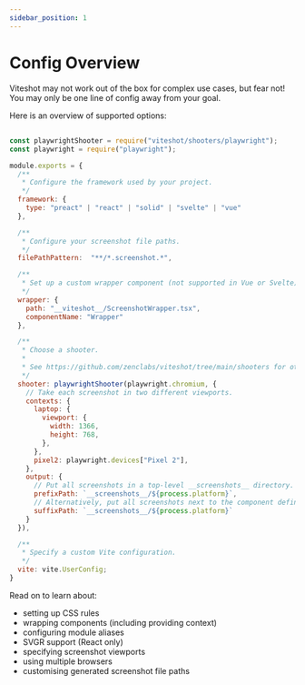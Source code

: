 ```yaml
---
sidebar_position: 1
---
```


# Config Overview

Viteshot may not work out of the box for complex use cases, but fear not! You may only be one line of config away from your goal.

Here is an overview of supported options:

##

```js title="/viteshot.config.js"
const playwrightShooter = require("viteshot/shooters/playwright");
const playwright = require("playwright");

module.exports = {
  /**
   * Configure the framework used by your project.
   */
  framework: {
    type: "preact" | "react" | "solid" | "svelte" | "vue"
  },

  /**
   * Configure your screenshot file paths.
   */
  filePathPattern:  "**/*.screenshot.*",

  /**
   * Set up a custom wrapper component (not supported in Vue or Svelte).
   */
  wrapper: {
    path: "__viteshot__/ScreenshotWrapper.tsx",
    componentName: "Wrapper"
  },

  /**
   * Choose a shooter.
   *
   * See https://github.com/zenclabs/viteshot/tree/main/shooters for other choices.
   */
  shooter: playwrightShooter(playwright.chromium, {
    // Take each screenshot in two different viewports.
    contexts: {
      laptop: {
        viewport: {
          width: 1366,
          height: 768,
        },
      },
      pixel2: playwright.devices["Pixel 2"],
    },
    output: {
      // Put all screenshots in a top-level __screenshots__ directory.
      prefixPath: `__screenshots__/${process.platform}`,
      // Alternatively, put all screenshots next to the component definition.
      suffixPath: `__screenshots__/${process.platform}`
    }
  }),

  /**
   * Specify a custom Vite configuration.
   */
  vite: vite.UserConfig;
}
```

Read on to learn about:

- setting up CSS rules
- wrapping components (including providing context)
- configuring module aliases
- SVGR support (React only)
- specifying screenshot viewports
- using multiple browsers
- customising generated screenshot file paths
